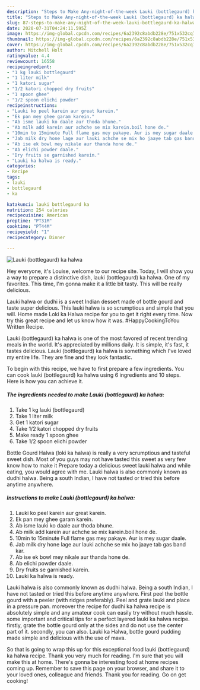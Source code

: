 ```yaml
---
description: "Steps to Make Any-night-of-the-week Lauki (bottlegaurd) ka halwa"
title: "Steps to Make Any-night-of-the-week Lauki (bottlegaurd) ka halwa"
slug: 87-steps-to-make-any-night-of-the-week-lauki-bottlegaurd-ka-halwa
date: 2020-07-31T04:24:11.595Z
image: https://img-global.cpcdn.com/recipes/6a2392c8abdb228e/751x532cq70/lauki-bottlegaurd-ka-halwa-recipe-main-photo.jpg
thumbnail: https://img-global.cpcdn.com/recipes/6a2392c8abdb228e/751x532cq70/lauki-bottlegaurd-ka-halwa-recipe-main-photo.jpg
cover: https://img-global.cpcdn.com/recipes/6a2392c8abdb228e/751x532cq70/lauki-bottlegaurd-ka-halwa-recipe-main-photo.jpg
author: Mitchell Holt
ratingvalue: 4.4
reviewcount: 16558
recipeingredient:
- "1 kg lauki bottlegaurd"
- "1 liter milk"
- "1 katori sugar"
- "1/2 katori chopped dry fruits"
- "1 spoon ghee"
- "1/2 spoon elichi powder"
recipeinstructions:
- "Lauki ko peel karein aur great karein."
- "Ek pan mey ghee garam karein."
- "Ab isme lauki ko daale aur thoda bhune."
- "Ab milk add karein aur achche se mix karein.boil hone de."
- "10min to 15minute Full flame gas mey pakaye. Aur is mey sugar daale."
- "Jab milk dry hone lage aur lauki achche se mix ho jaaye tab gas band kar."
- "Ab ise ek bowl mey nikale aur thanda hone de."
- "Ab elichi powder daale."
- "Dry fruits se garnished karein."
- "Lauki ka halwa is ready."
categories:
- Recipe
tags:
- lauki
- bottlegaurd
- ka

katakunci: lauki bottlegaurd ka 
nutrition: 254 calories
recipecuisine: American
preptime: "PT31M"
cooktime: "PT44M"
recipeyield: "1"
recipecategory: Dinner

---
```



![Lauki (bottlegaurd) ka halwa](https://img-global.cpcdn.com/recipes/6a2392c8abdb228e/751x532cq70/lauki-bottlegaurd-ka-halwa-recipe-main-photo.jpg)

Hey everyone, it's Louise, welcome to our recipe site. Today, I will show you a way to prepare a distinctive dish, lauki (bottlegaurd) ka halwa. One of my favorites. This time, I'm gonna make it a little bit tasty. This will be really delicious.

Lauki halwa or dudhi is a sweet Indian dessert made of bottle gourd and taste super delicious. This lauki halwa is so scrumptious and simple that you will. Home made Loki ka Halwa recipe for you to get it right every time. Now try this great recipe and let us know how it was. #HappyCookingToYou Written Recipe.

Lauki (bottlegaurd) ka halwa is one of the most favored of recent trending meals in the world. It's appreciated by millions daily. It is simple, it's fast, it tastes delicious. Lauki (bottlegaurd) ka halwa is something which I've loved my entire life. They are fine and they look fantastic.


To begin with this recipe, we have to first prepare a few ingredients. You can cook lauki (bottlegaurd) ka halwa using 6 ingredients and 10 steps. Here is how you can achieve it.

<!--inarticleads1-->

##### The ingredients needed to make Lauki (bottlegaurd) ka halwa:

1. Take 1 kg lauki (bottlegaurd)
1. Take 1 liter milk
1. Get 1 katori sugar
1. Take 1/2 katori chopped dry fruits
1. Make ready 1 spoon ghee
1. Take 1/2 spoon elichi powder


Bottle Gourd Halwa (loki ka halwa) is really a very scrumptious and tasteful sweet dish. Most of you guys may not have tasted this sweet as very few know how to make it Prepare today a delicious sweet lauki halwa and while eating, you would agree with me. Lauki halwa is also commonly known as dudhi halwa. Being a south Indian, I have not tasted or tried this before anytime anywhere. 

<!--inarticleads2-->

##### Instructions to make Lauki (bottlegaurd) ka halwa:

1. Lauki ko peel karein aur great karein.
1. Ek pan mey ghee garam karein.
1. Ab isme lauki ko daale aur thoda bhune.
1. Ab milk add karein aur achche se mix karein.boil hone de.
1. 10min to 15minute Full flame gas mey pakaye. Aur is mey sugar daale.
1. Jab milk dry hone lage aur lauki achche se mix ho jaaye tab gas band kar.
1. Ab ise ek bowl mey nikale aur thanda hone de.
1. Ab elichi powder daale.
1. Dry fruits se garnished karein.
1. Lauki ka halwa is ready.


Lauki halwa is also commonly known as dudhi halwa. Being a south Indian, I have not tasted or tried this before anytime anywhere. First peel the bottle gourd with a peeler (with ridges preferably). Peel and grate lauki and place in a pressure pan. moreover the recipe for dudhi ka halwa recipe is absolutely simple and any amateur cook can easily try without much hassle. some important and critical tips for a perfect layered lauki ka halwa recipe. firstly, grate the bottle gourd only at the sides and do not use the center part of it. secondly, you can also. Lauki ka Halwa, bottle gourd pudding made simple and delicious with the use of mava. 

So that is going to wrap this up for this exceptional food lauki (bottlegaurd) ka halwa recipe. Thank you very much for reading. I'm sure that you will make this at home. There's gonna be interesting food at home recipes coming up. Remember to save this page on your browser, and share it to your loved ones, colleague and friends. Thank you for reading. Go on get cooking!
